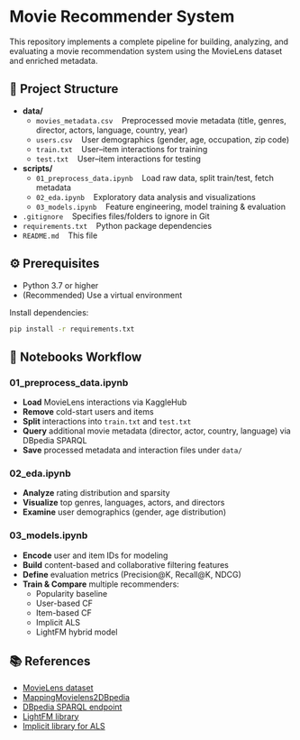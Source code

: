 # Movie Recommender System

This repository implements a complete pipeline for building, analyzing, and evaluating a movie recommendation system using the MovieLens dataset and enriched metadata.

## 📁 Project Structure

- **data/**
  - `movies_metadata.csv` &nbsp;&nbsp; Preprocessed movie metadata (title, genres, director, actors, language, country, year)  
  - `users.csv` &nbsp;&nbsp; User demographics (gender, age, occupation, zip code)  
  - `train.txt` &nbsp;&nbsp; User–item interactions for training  
  - `test.txt` &nbsp;&nbsp; User–item interactions for testing  
- **scripts/**
  - `01_preprocess_data.ipynb` &nbsp;&nbsp; Load raw data, split train/test, fetch metadata  
  - `02_eda.ipynb` &nbsp;&nbsp; Exploratory data analysis and visualizations  
  - `03_models.ipynb` &nbsp;&nbsp; Feature engineering, model training & evaluation  
- `.gitignore` &nbsp;&nbsp; Specifies files/folders to ignore in Git  
- `requirements.txt` &nbsp;&nbsp; Python package dependencies  
- `README.md` &nbsp;&nbsp; This file  

## ⚙️ Prerequisites

- Python 3.7 or higher  
- (Recommended) Use a virtual environment  

Install dependencies:
```bash
pip install -r requirements.txt
```

## 🚀 Notebooks Workflow

### 01_preprocess_data.ipynb
- **Load** MovieLens interactions via KaggleHub  
- **Remove** cold-start users and items  
- **Split** interactions into `train.txt` and `test.txt`  
- **Query** additional movie metadata (director, actor, country, language) via DBpedia SPARQL  
- **Save** processed metadata and interaction files under `data/`  

### 02_eda.ipynb
- **Analyze** rating distribution and sparsity  
- **Visualize** top genres, languages, actors, and directors  
- **Examine** user demographics (gender, age distribution)  

### 03_models.ipynb
- **Encode** user and item IDs for modeling  
- **Build** content-based and collaborative filtering features  
- **Define** evaluation metrics (Precision@K, Recall@K, NDCG)  
- **Train & Compare** multiple recommenders:  
  - Popularity baseline  
  - User-based CF  
  - Item-based CF  
  - Implicit ALS  
  - LightFM hybrid model  

## 📚 References

- [MovieLens dataset](https://www.kaggle.com/datasets/odedgolden/movielens-1m-dataset/data)
- [MappingMovielens2DBpedia](https://github.com/sisinflab/LODrecsys-datasets)
- [DBpedia SPARQL endpoint](http://dbpedia.org/sparql)  
- [LightFM library](https://github.com/lyst/lightfm)  
- [Implicit library for ALS](https://github.com/benfred/implicit)  


